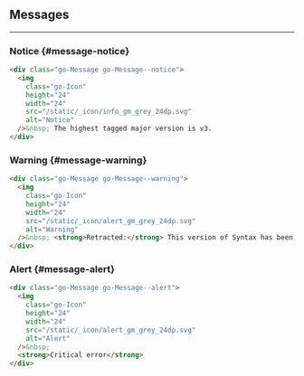 ## Messages

---

### Notice {#message-notice}

```html
<div class="go-Message go-Message--notice">
  <img
    class="go-Icon"
    height="24"
    width="24"
    src="/static/_icon/info_gm_grey_24dp.svg"
    alt="Notice"
  />&nbsp; The highest tagged major version is v3.
</div>
```

### Warning {#message-warning}

```html
<div class="go-Message go-Message--warning">
  <img
    class="go-Icon"
    height="24"
    width="24"
    src="/static/_icon/alert_gm_grey_24dp.svg"
    alt="Warning"
  />&nbsp; <strong>Retracted:</strong> This version of Syntax has been retracted.
</div>
```

### Alert {#message-alert}

```html
<div class="go-Message go-Message--alert">
  <img
    class="go-Icon"
    height="24"
    width="24"
    src="/static/_icon/alert_gm_grey_24dp.svg"
    alt="Alert"
  />&nbsp;
  <strong>Critical error</strong>
</div>
```
